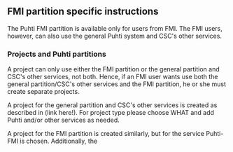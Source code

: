 ## FMI partition specific instructions
The Puhti FMI partition is available only for users from FMI. The FMI users, however, can also use the general Puhti system and CSC's other services.
### Projects and Puhti partitions
A project can only use either the FMI partition or the general partition and CSC's other services, not both. Hence, if an FMI user wants use both the general partition/CSC's other services and the FMI partition, he or she must create separate projects.

A project for the general partition and CSC's other services is created as described in (link here!). For project type please choose WHAT and add Puhti and/or other services as needed.

A project for the FMI partition is created similarly, but for the service Puhti-FMI is chosen. Additionally, the 

